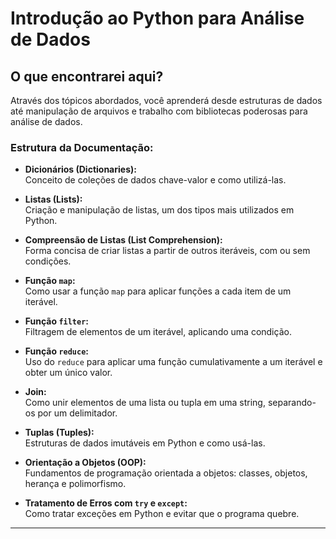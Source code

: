 # Introdução ao Python para Análise de Dados

## O que encontrarei aqui?

Através dos tópicos abordados, você aprenderá desde estruturas de dados até manipulação de arquivos e trabalho com bibliotecas poderosas para análise de dados. 

### Estrutura da Documentação:

- **Dicionários (Dictionaries):**  
  Conceito de coleções de dados chave-valor e como utilizá-las.

- **Listas (Lists):**  
  Criação e manipulação de listas, um dos tipos mais utilizados em Python.

- **Compreensão de Listas (List Comprehension):**  
  Forma concisa de criar listas a partir de outros iteráveis, com ou sem condições.

- **Função `map`:**  
  Como usar a função `map` para aplicar funções a cada item de um iterável.

- **Função `filter`:**  
  Filtragem de elementos de um iterável, aplicando uma condição.

- **Função `reduce`:**  
  Uso do `reduce` para aplicar uma função cumulativamente a um iterável e obter um único valor.

- **Join:**  
  Como unir elementos de uma lista ou tupla em uma string, separando-os por um delimitador.

- **Tuplas (Tuples):**  
  Estruturas de dados imutáveis em Python e como usá-las.

- **Orientação a Objetos (OOP):**  
  Fundamentos de programação orientada a objetos: classes, objetos, herança e polimorfismo.

- **Tratamento de Erros com `try` e `except`:**  
  Como tratar exceções em Python e evitar que o programa quebre.

---
